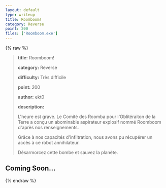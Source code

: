 ```yaml
---
layout: default
type: writeup
title: Roomboom!
category: Reverse
point: 200
files: ['Roomboom.exe']
---
```


{% raw %}
> **title:** Roomboom!
>
> **category:** Reverse
>
> **difficulty:** Très difficile
>
> **point:** 200
>
> **author:** ekt0
>
> **description:**
>
> L'heure est grave. Le Comité des Roomba pour l'Oblitéraiton de la Terre a conçu un abominable aspirateur explosif nommé Roomboom d'après nos renseignements.  
>
> Grâce à nos capacités d'infiltration, nous avons pu récupérer un accès à ce robot annihilateur.  
>
> Désarmorcez cette bombe et sauvez la planète.
>
> 

## Coming Soon...

{% endraw %}
